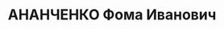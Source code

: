 ---
title: АНАНЧЕНКО Фома Иванович
description: 1887, с. Санжарівка Дніпропетровської області, росіянин, із селян, освіта
  початкова. Проживав у м. Вознесенську. Представник Вознесенського райвиконкому.
  Заарештований 01.10.1937 р. Вироком Військової колегії Верховного Суду СРСР від
  24.11.1937 р. засуджений до вищої міри покарання. Розстріляний 24.11.1937 р. Реабілітований
  у 1956 році.
---